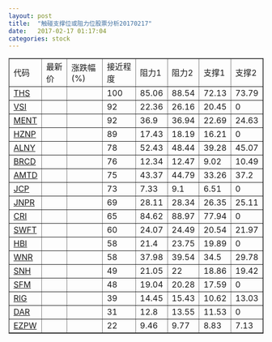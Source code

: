 ```yaml
---
layout: post
title:  "触碰支撑位或阻力位股票分析20170217"
date:   2017-02-17 01:17:04
categories: stock
---
```

<script type="text/javascript">
var stockList = []
stockList.push('gb_ths');
stockList.push('gb_vsi');
stockList.push('gb_ment');
stockList.push('gb_hznp');
stockList.push('gb_alny');
stockList.push('gb_brcd');
stockList.push('gb_amtd');
stockList.push('gb_jcp');
stockList.push('gb_jnpr');
stockList.push('gb_cri');
stockList.push('gb_swft');
stockList.push('gb_hbi');
stockList.push('gb_wnr');
stockList.push('gb_snh');
stockList.push('gb_sfm');
stockList.push('gb_rig');
stockList.push('gb_dar');
stockList.push('gb_ezpw');
</script>
<table border="1">
 <tr>
 <td>代码</td>
 <td>最新价</td>
 <td>涨跌幅(%)</td>
 <td>接近程度</td>
 <td>阻力1</td>
 <td>阻力2</td>
 <td>支撑1</td>
 <td>支撑2</td>
</tr>
  <tr id="ths" class="red">
  <td><a href="http://stock.finance.sina.com.cn/usstock/quotes/THS.html" target="_blank">THS</a></td><td></td><td></td><td>100</td><td>85.06</td><td>88.54</td><td>72.13</td><td>73.79</td></tr>
  <tr id="vsi" class="red">
  <td><a href="http://stock.finance.sina.com.cn/usstock/quotes/VSI.html" target="_blank">VSI</a></td><td></td><td></td><td>92</td><td>22.36</td><td>26.16</td><td>20.45</td><td>0</td></tr>
  <tr id="ment" class="red">
  <td><a href="http://stock.finance.sina.com.cn/usstock/quotes/MENT.html" target="_blank">MENT</a></td><td></td><td></td><td>92</td><td>36.9</td><td>36.94</td><td>22.69</td><td>24.63</td></tr>
  <tr id="hznp" class="red">
  <td><a href="http://stock.finance.sina.com.cn/usstock/quotes/HZNP.html" target="_blank">HZNP</a></td><td></td><td></td><td>89</td><td>17.43</td><td>18.19</td><td>16.21</td><td>0</td></tr>
  <tr id="alny" class="red">
  <td><a href="http://stock.finance.sina.com.cn/usstock/quotes/ALNY.html" target="_blank">ALNY</a></td><td></td><td></td><td>78</td><td>52.43</td><td>48.44</td><td>39.28</td><td>45.07</td></tr>
  <tr id="brcd" class="red">
  <td><a href="http://stock.finance.sina.com.cn/usstock/quotes/BRCD.html" target="_blank">BRCD</a></td><td></td><td></td><td>76</td><td>12.34</td><td>12.47</td><td>9.02</td><td>10.49</td></tr>
  <tr id="amtd" class="red">
  <td><a href="http://stock.finance.sina.com.cn/usstock/quotes/AMTD.html" target="_blank">AMTD</a></td><td></td><td></td><td>75</td><td>43.37</td><td>44.79</td><td>33.26</td><td>37.2</td></tr>
  <tr id="jcp" class="red">
  <td><a href="http://stock.finance.sina.com.cn/usstock/quotes/JCP.html" target="_blank">JCP</a></td><td></td><td></td><td>73</td><td>7.33</td><td>9.1</td><td>6.51</td><td>0</td></tr>
  <tr id="jnpr" class="red">
  <td><a href="http://stock.finance.sina.com.cn/usstock/quotes/JNPR.html" target="_blank">JNPR</a></td><td></td><td></td><td>69</td><td>28.11</td><td>28.34</td><td>26.35</td><td>25.11</td></tr>
  <tr id="cri" class="red">
  <td><a href="http://stock.finance.sina.com.cn/usstock/quotes/CRI.html" target="_blank">CRI</a></td><td></td><td></td><td>65</td><td>84.62</td><td>88.97</td><td>77.94</td><td>0</td></tr>
  <tr id="swft" class="green">
  <td><a href="http://stock.finance.sina.com.cn/usstock/quotes/SWFT.html" target="_blank">SWFT</a></td><td></td><td></td><td>60</td><td>24.07</td><td>24.49</td><td>20.54</td><td>21.97</td></tr>
  <tr id="hbi" class="red">
  <td><a href="http://stock.finance.sina.com.cn/usstock/quotes/HBI.html" target="_blank">HBI</a></td><td></td><td></td><td>58</td><td>21.4</td><td>23.75</td><td>19.89</td><td>0</td></tr>
  <tr id="wnr" class="red">
  <td><a href="http://stock.finance.sina.com.cn/usstock/quotes/WNR.html" target="_blank">WNR</a></td><td></td><td></td><td>58</td><td>37.98</td><td>39.54</td><td>34.5</td><td>29.78</td></tr>
  <tr id="snh" class="green">
  <td><a href="http://stock.finance.sina.com.cn/usstock/quotes/SNH.html" target="_blank">SNH</a></td><td></td><td></td><td>49</td><td>21.05</td><td>22</td><td>18.86</td><td>19.42</td></tr>
  <tr id="sfm" class="red">
  <td><a href="http://stock.finance.sina.com.cn/usstock/quotes/SFM.html" target="_blank">SFM</a></td><td></td><td></td><td>48</td><td>19.04</td><td>20.28</td><td>17.59</td><td>0</td></tr>
  <tr id="rig" class="green">
  <td><a href="http://stock.finance.sina.com.cn/usstock/quotes/RIG.html" target="_blank">RIG</a></td><td></td><td></td><td>39</td><td>14.45</td><td>15.43</td><td>10.62</td><td>13.03</td></tr>
  <tr id="dar" class="red">
  <td><a href="http://stock.finance.sina.com.cn/usstock/quotes/DAR.html" target="_blank">DAR</a></td><td></td><td></td><td>31</td><td>12.8</td><td>13.55</td><td>11.53</td><td>0</td></tr>
  <tr id="ezpw" class="green">
  <td><a href="http://stock.finance.sina.com.cn/usstock/quotes/EZPW.html" target="_blank">EZPW</a></td><td></td><td></td><td>22</td><td>9.46</td><td>9.77</td><td>8.83</td><td>7.13</td></tr>
</table>
